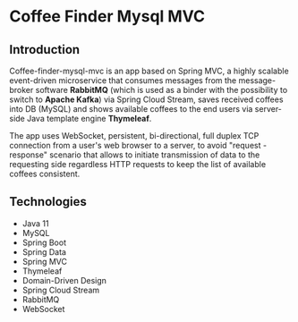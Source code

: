 # Coffee Finder Mysql MVC

## Introduction

Coffee-finder-mysql-mvc is an app based on Spring MVC, a highly scalable event-driven microservice that consumes 
messages from the message-broker software **RabbitMQ** (which is used as a binder with the possibility to switch to 
**Apache Kafka**) via Spring Cloud Stream, saves received coffees into DB (MySQL) and shows available coffees to the end 
users via server-side Java template engine **Thymeleaf**. 

The app uses WebSocket, persistent, bi-directional, full duplex TCP connection from a user's web browser to a server, 
to avoid "request - response" scenario that allows to initiate transmission of data to the requesting side regardless 
HTTP requests to keep the list of available coffees consistent.

## Technologies

- Java 11
- MySQL
- Spring Boot
- Spring Data
- Spring MVC
- Thymeleaf
- Domain-Driven Design
- Spring Cloud Stream
- RabbitMQ
- WebSocket